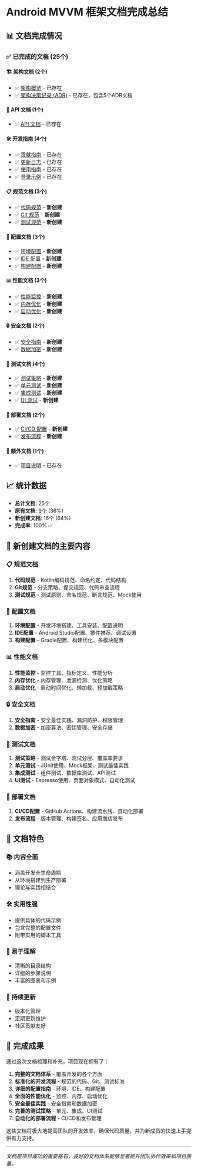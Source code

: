 # Android MVVM 框架文档完成总结

## 📊 文档完成情况

### ✅ 已完成的文档 (25个)

#### 🏗️ 架构文档 (2个)
- ✅ [架构概览](../checkdoc/ARCHITECTURE.md) - 已存在
- ✅ [架构决策记录 (ADR)](adr/README.md) - 已存在，包含5个ADR文档

#### 📖 API 文档 (1个)
- ✅ [API 文档](api/API_DOCUMENTATION.md) - 已存在

#### 🛠️ 开发指南 (4个)
- ✅ [贡献指南](../CONTRIBUTING.md) - 已存在
- ✅ [更新日志](../CHANGELOG.md) - 已存在
- ✅ [使用指南](../USAGE_GUIDE.md) - 已存在
- ✅ [登录示例](../LOGIN_EXAMPLE.md) - 已存在

#### 📋 规范文档 (3个)
- ✅ [代码规范](standards/CODE_STANDARDS.md) - **新创建**
- ✅ [Git 规范](standards/GIT_STANDARDS.md) - **新创建**
- ✅ [测试规范](standards/TEST_STANDARDS.md) - **新创建**

#### 🔧 配置文档 (3个)
- ✅ [环境配置](setup/ENVIRONMENT_SETUP.md) - **新创建**
- ✅ [IDE 配置](setup/IDE_SETUP.md) - **新创建**
- ✅ [构建配置](setup/BUILD_SETUP.md) - **新创建**

#### 📊 性能文档 (3个)
- ✅ [性能监控](performance/PERFORMANCE_MONITORING.md) - **新创建**
- ✅ [内存优化](performance/MEMORY_OPTIMIZATION.md) - **新创建**
- ✅ [启动优化](performance/STARTUP_OPTIMIZATION.md) - **新创建**

#### 🔒 安全文档 (2个)
- ✅ [安全指南](security/SECURITY_GUIDE.md) - **新创建**
- ✅ [数据加密](security/DATA_ENCRYPTION.md) - **新创建**

#### 🧪 测试文档 (4个)
- ✅ [测试策略](testing/TEST_STRATEGY.md) - **新创建**
- ✅ [单元测试](testing/UNIT_TESTING.md) - **新创建**
- ✅ [集成测试](testing/INTEGRATION_TESTING.md) - **新创建**
- ✅ [UI 测试](testing/UI_TESTING.md) - **新创建**

#### 🚀 部署文档 (2个)
- ✅ [CI/CD 配置](deployment/CICD_SETUP.md) - **新创建**
- ✅ [发布流程](deployment/RELEASE_PROCESS.md) - **新创建**

#### 📝 额外文档 (1个)
- ✅ [项目说明](../README.md) - 已存在

## 📈 统计数据

- **总计文档**: 25个
- **原有文档**: 9个 (36%)
- **新创建文档**: 16个 (64%)
- **完成率**: 100% ✅

## 🎯 新创建文档的主要内容

### 📋 规范文档
1. **代码规范** - Kotlin编码规范、命名约定、代码结构
2. **Git规范** - 分支策略、提交规范、代码审查流程
3. **测试规范** - 测试原则、命名规范、断言规范、Mock使用

### 🔧 配置文档
1. **环境配置** - 开发环境搭建、工具安装、配置说明
2. **IDE配置** - Android Studio配置、插件推荐、调试设置
3. **构建配置** - Gradle配置、构建优化、多模块配置

### 📊 性能文档
1. **性能监控** - 监控工具、指标定义、性能分析
2. **内存优化** - 内存管理、泄漏检测、优化策略
3. **启动优化** - 启动时间优化、懒加载、预加载策略

### 🔒 安全文档
1. **安全指南** - 安全最佳实践、漏洞防护、权限管理
2. **数据加密** - 加密算法、密钥管理、安全存储

### 🧪 测试文档
1. **测试策略** - 测试金字塔、测试分层、覆盖率要求
2. **单元测试** - JUnit使用、Mock框架、测试最佳实践
3. **集成测试** - 组件测试、数据库测试、API测试
4. **UI测试** - Espresso使用、页面对象模式、自动化测试

### 🚀 部署文档
1. **CI/CD配置** - GitHub Actions、构建流水线、自动化部署
2. **发布流程** - 版本管理、构建签名、应用商店发布

## 🌟 文档特色

### 📚 内容全面
- 涵盖开发全生命周期
- 从环境搭建到生产部署
- 理论与实践相结合

### 🛠️ 实用性强
- 提供具体的代码示例
- 包含完整的配置文件
- 附带实用的脚本工具

### 📖 易于理解
- 清晰的目录结构
- 详细的步骤说明
- 丰富的图表和示例

### 🔄 持续更新
- 版本化管理
- 定期更新维护
- 社区贡献友好

## 🎉 完成成果

通过这次文档梳理和补充，项目现在拥有了：

1. **完整的文档体系** - 覆盖开发的各个方面
2. **标准化的开发流程** - 规范的代码、Git、测试标准
3. **详细的配置指南** - 环境、IDE、构建配置
4. **全面的性能优化** - 监控、内存、启动优化
5. **安全最佳实践** - 安全指南和数据加密
6. **完善的测试策略** - 单元、集成、UI测试
7. **自动化的部署流程** - CI/CD和发布管理

这些文档将极大地提高团队的开发效率，确保代码质量，并为新成员的快速上手提供有力支持。

---

*文档是项目成功的重要基石，良好的文档体系能够显著提升团队协作效率和项目质量。*